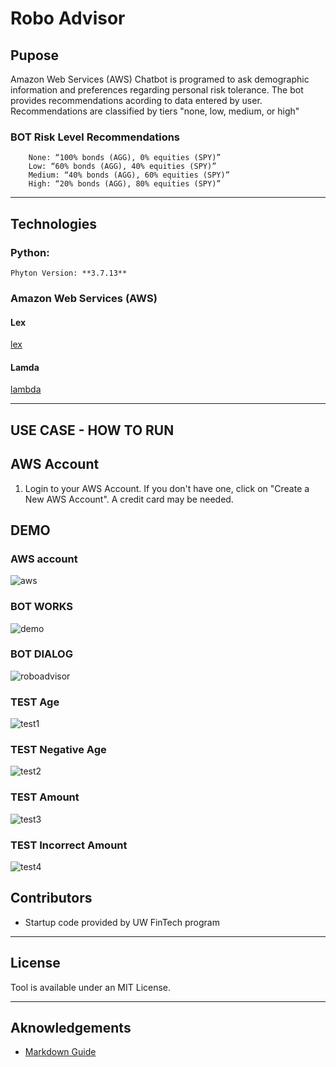 # Robo Advisor
## Pupose
Amazon Web Services (AWS) Chatbot is programed to ask demographic information and preferences regarding personal risk tolerance. 
The bot provides recommendations acording to data entered by user. 
Recommendations are classified by tiers "none, low, medium, or high"


### BOT Risk Level Recommendations


        None: “100% bonds (AGG), 0% equities (SPY)”
        Low: “60% bonds (AGG), 40% equities (SPY)”
        Medium: “40% bonds (AGG), 60% equities (SPY)”
        High: “20% bonds (AGG), 80% equities (SPY)”

  
---
## Technologies
### Python:

    Phyton Version: **3.7.13**

### Amazon Web Services (AWS)

#### Lex
[lex](https://aws.amazon.com/lex/)

#### Lamda
[lambda](https://aws.amazon.com/lambda/)


---

## USE CASE - HOW TO RUN

## AWS Account
1. Login to your AWS Account. If you don't have one, click on "Create a New AWS Account". A credit card may be needed.


## DEMO

### AWS account
![aws](Test_Events/aws.png)

### BOT WORKS
![demo](Test_Events/demo.png)
### BOT DIALOG 
![roboadvisor](Test_Events/roboadvisor.png)
### TEST  Age
![test1](Test_Events/test1.png)
### TEST  Negative Age
![test2](Test_Events/test2.png)
### TEST  Amount
![test3](Test_Events/test3.png)
### TEST  Incorrect Amount
![test4](Test_Events/test4.png)


## Contributors
- Startup code provided by UW FinTech program


---
## License
Tool is available under an MIT License.

---
## Aknowledgements
* [Markdown Guide](https://www.markdownguide.org/basic-syntax/#reference-style-links)


<!-- MARKDOWN LINKS & IMAGES -->
<!-- https://www.markdownguide.org/basic-syntax/#reference-style-links -->